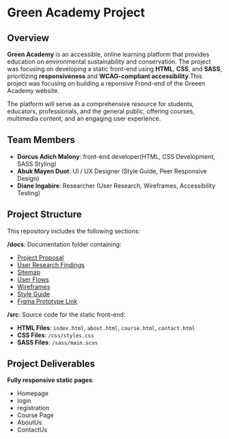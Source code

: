# Green Academy Project

## Overview

**Green Academy** is an accessible, online learning platform that provides education on environmental sustainability and conservation. The project was focusing on developing a static front-end using **HTML**, **CSS**, and **SASS**, prioritizing **responsiveness** and **WCAG-compliant accessibility**.This project was focusing on building a reponsive Frond-end of the Greeen Academy website.

The platform will serve as a comprehensive resource for students, educators, professionals, and the general public, offering courses, multimedia content, and an engaging user experience.



## Team Members

- **Dorcus Adich Malony**: front-end developer(HTML, CSS Development, SASS Styling)
- **Abuk Mayen Duot**: UI / UX Designer (Style Guide, Peer Responsive Design)
- **Diane Ingabire**: Researcher (User Research, Wireframes, Accessibility Testing)



## Project Structure

This repository includes the following sections:

 **/docs**: Documentation folder containing:
   - [Project Proposal](https://drive.google.com/file/d/1Km4d81Vo0HsVdrM_0Cc1ynGIdvXlEqa2/view?usp=sharing)
   - [User Research Findings](https://drive.google.com/file/d/17DEX3Y-Tj1fItnwP7ssikPow4rqK1QD7/view?usp=sharing)
   - [Sitemap](https://drive.google.com/file/d/17cuEn_gCRCLM7tK_9UOaQiiwGOpDbciv/view?usp=sharing)
   - [User Flows](https://drive.google.com/file/d/17cuEn_gCRCLM7tK_9UOaQiiwGOpDbciv/view?usp=sharing)
   - [Wireframes](https://drive.google.com/file/d/1TVW3pm5bWOoXFE5jGAaBatbO7_5Y6InQ/view?usp=sharing)
   - [Style Guide](https://docs.google.com/document/d/1zx6xCjMIxIGu0l3y9DCEV9qzlBnKfM9noym54Xnq9-o/edit?tab=t.0)
   - [Figma Prototype Link](https://www.figma.com/design/o8wrd42cuZNJipnjBUnsy0/Green_Academy_Design-(Copy)?node-id=0-1&t=kM7Gxa1UbHzkVYk3-1)

 **/src**: Source code for the static front-end:
   - **HTML Files**: `index.html`, `about.html`, `course.html`, `contact.html`
   - **CSS Files**: `/css/styles.css`
   - **SASS Files**: `/sass/main.scss`



 ## Project Deliverables

 **Fully responsive static pages**:
   - Homepage
   - login
   - registration
   - Course Page
   - AboutUs
   - ContactUs

 


